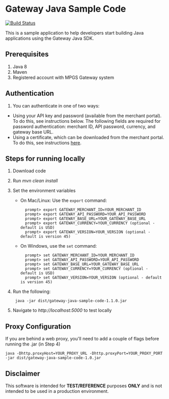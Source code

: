 # Gateway Java Sample Code
[![Build Status](https://travis-ci.org/Mastercard-Gateway/gateway-java-sample-code.svg?branch=master)](https://travis-ci.org/Mastercard-Gateway/gateway-java-sample-code)

This is a sample application to help developers start building Java applications using the Gateway Java SDK.

## Prerequisites 
1. Java 8
1. Maven
1. Registered account with MPGS Gateway system

## Authentication
1. You can authenticate in one of two ways:
- Using your API key and password (available from the merchant portal). To do this, see instructions below. The following fields are required for password authentication: merchant ID, API password, currency, and gateway base URL.
- Using a certificate, which can be downloaded from the merchant portal. To do this, see instructions [here](CERT_AUTH.md).

## Steps for running locally
1. Download code
1. Run *mvn clean install*
1. Set the environment variables
    - On Mac/Linux: Use the ```export``` command:

            prompt> export GATEWAY_MERCHANT_ID=YOUR_MERCHANT_ID
            prompt> export GATEWAY_API_PASSWORD=YOUR_API_PASSWORD
            prompt> export GATEWAY_BASE_URL=YOUR_GATEWAY_BASE_URL
            prompt> export GATEWAY_CURRENCY=YOUR_CURRENCY (optional - default is USD)
            prompt> export GATEWAY_VERSION=YOUR_VERSION (optional - default is version 45)
    - On Windows, use the ```set``` command:

            prompt> set GATEWAY_MERCHANT_ID=YOUR_MERCHANT_ID
            prompt> set GATEWAY_API_PASSWORD=YOUR_API_PASSWORD
            prompt> set GATEWAY_BASE_URL=YOUR_GATEWAY_BASE_URL
            prompt> set GATEWAY_CURRENCY=YOUR_CURRENCY (optional - default is USD)
            prompt> set GATEWAY_VERSION=YOUR_VERSION (optional - default is version 45)

1. Run the following:

        java -jar dist/gateway-java-sample-code-1.1.0.jar

1. Navigate to *http://localhost:5000* to test locally

## Proxy Configuration
If you are behind a web proxy, you'll need to add a couple of flags before running the .jar (in Step 4)  

`java -Dhttp.proxyHost=YOUR_PROXY_URL -Dhttp.proxyPort=YOUR_PROXY_PORT -jar dist/gateway-java-sample-code-1.0.jar`

## Disclaimer
This software is intended for **TEST/REFERENCE** purposes **ONLY** and is not intended to be used in a production environment.
